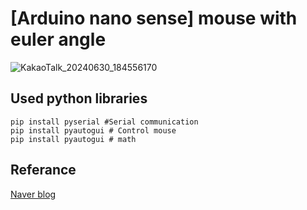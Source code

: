 # [Arduino nano sense] mouse with euler angle
![KakaoTalk_20240630_184556170](https://github.com/serafi1204/-Arduino-mouse-with-euler-angle/assets/122208990/f8af0d6c-b58a-474a-b001-4787ef760f81)

## Used python libraries
    pip install pyserial #Serial communication
    pip install pyautogui # Control mouse
    pip install pyautogui # math

## Referance
[Naver blog](https://m.blog.naver.com/PostView.naver?blogId=seongilseo77&logNo=222225637028&navType=by)
